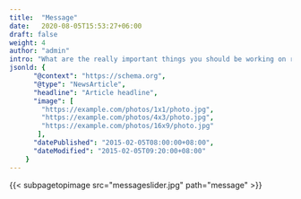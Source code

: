 ```yaml
---
title:  "Message"
date:   2020-08-05T15:53:27+06:00
draft: false
weight: 4
author: "admin"
intro: "What are the really important things you should be working on right now?\n This is a message from us that you should know when thinking about your future career. \n This is a message from us that you should know."
jsonld: {
      "@context": "https://schema.org",
      "@type": "NewsArticle",
      "headline": "Article headline",
      "image": [
        "https://example.com/photos/1x1/photo.jpg",
        "https://example.com/photos/4x3/photo.jpg",
        "https://example.com/photos/16x9/photo.jpg"
       ],
      "datePublished": "2015-02-05T08:00:00+08:00",
      "dateModified": "2015-02-05T09:20:00+08:00"
    }
---
```

{{< subpagetopimage src="messageslider.jpg" path="message" >}}
